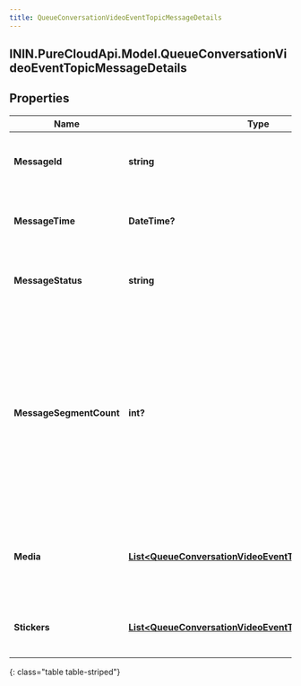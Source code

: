```yaml
---
title: QueueConversationVideoEventTopicMessageDetails
---
```

## ININ.PureCloudApi.Model.QueueConversationVideoEventTopicMessageDetails

## Properties

|Name | Type | Description | Notes|
|------------ | ------------- | ------------- | -------------|
| **MessageId** | **string** | UUID identifying the message media. | [optional] |
| **MessageTime** | **DateTime?** | The time when the message was sent or received. | [optional] |
| **MessageStatus** | **string** | Indicates the delivery status of the message. | [optional] |
| **MessageSegmentCount** | **int?** | The message segment count, greater than 1 if the message content was split into multiple parts for this message type, e.g. SMS character limits. | [optional] |
| **Media** | [**List&lt;QueueConversationVideoEventTopicMessageMedia&gt;**](QueueConversationVideoEventTopicMessageMedia.html) | The media (images, files, etc) associated with this message, if any | [optional] |
| **Stickers** | [**List&lt;QueueConversationVideoEventTopicMessageSticker&gt;**](QueueConversationVideoEventTopicMessageSticker.html) | A list of stickers included in the message | [optional] |
{: class="table table-striped"}


